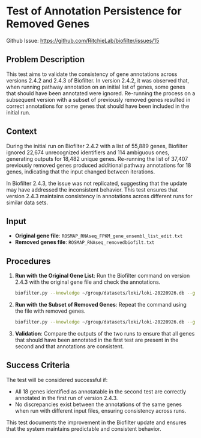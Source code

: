 # Test of Annotation Persistence for Removed Genes

Github Issue: https://github.com/RitchieLab/biofilter/issues/15

## Problem Description
This test aims to validate the consistency of gene annotations across versions 2.4.2 and 2.4.3 of Biofilter. In version 2.4.2, it was observed that, when running pathway annotation on an initial list of genes, some genes that should have been annotated were ignored. Re-running the process on a subsequent version with a subset of previously removed genes resulted in correct annotations for some genes that should have been included in the initial run.

## Context
During the initial run on Biofilter 2.4.2 with a list of 55,889 genes, Biofilter ignored 22,674 unrecognized identifiers and 114 ambiguous ones, generating outputs for 18,482 unique genes. Re-running the list of 37,407 previously removed genes produced additional pathway annotations for 18 genes, indicating that the input changed between iterations.

In Biofilter 2.4.3, the issue was not replicated, suggesting that the update may have addressed the inconsistent behavior. This test ensures that version 2.4.3 maintains consistency in annotations across different runs for similar data sets.

## Input
- **Original gene file**: `ROSMAP_RNAseq_FPKM_gene_ensembl_list_edit.txt`
- **Removed genes file**: `ROSMAP_RNAseq_removedbiofilt.txt`

## Procedures
1. **Run with the Original Gene List**: Run the Biofilter command on version 2.4.3 with the original gene file and check the annotations.
    ```bash
    biofilter.py --knowledge ~/group/datasets/loki/loki-20220926.db --gene-file ROSMAP_RNAseq_FPKM_gene_ensembl_list_edit.txt --gene-identifier-type ensembl_gid --filter gene group source --source kegg reactome go --verbose --report-configuration --prefix ROSMAP_RNAseq_ENSEMBL_gene_pathways_2.4.3 --overwrite
    ```
2. **Run with the Subset of Removed Genes**: Repeat the command using the file with removed genes.
    ```bash
    biofilter.py --knowledge ~/group/datasets/loki/loki-20220926.db --gene-file ROSMAP_RNAseq_removedbiofilt_2.4.3.txt --gene-identifier-type ensembl_gid --filter gene group source --source kegg reactome go --verbose --report-configuration --prefix ROSMAP_RNAseq_removedbiofilt_2.4.3 --overwrite
    ```
3. **Validation**: Compare the outputs of the two runs to ensure that all genes that should have been annotated in the first test are present in the second and that annotations are consistent.

## Success Criteria
The test will be considered successful if:
- All 18 genes identified as annotatable in the second test are correctly annotated in the first run of version 2.4.3.
- No discrepancies exist between the annotations of the same genes when run with different input files, ensuring consistency across runs.

This test documents the improvement in the Biofilter update and ensures that the system maintains predictable and consistent behavior.